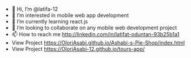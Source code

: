 - 👋 Hi, I’m @latifa-12
- 👀 I’m interested in mobile web app development
- 🌱 I’m currently learning react.js
- 💞️ I’m looking to collaborate on any mobile web development project 
- 📫 How to reach me http://linkedin.com/in/latifat-oduntan-93b25b1a1
-  View Project https://OloriAsabi.github.io/Ashabi-s-Pie-Shop/index.html
-  View Project https://OloriAsabi-12.github.io/tours-app/


<!---
latifa-12/latifa-12 is a ✨ special ✨ repository because its `README.md` (this file) appears on your GitHub profile.
You can click the Preview link to take a look at your changes.
--->
